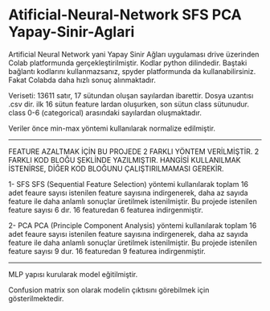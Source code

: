 # Atificial-Neural-Network SFS PCA Yapay-Sinir-Aglari

Artificial Neural Network yani Yapay Sinir Ağları uygulaması drive üzerinden Colab platformunda gerçekleştirilmiştir. Kodlar python dilindedir. Baştaki bağlantı kodlarını kullanmazsanız, spyder platformunda da kullanabilirsiniz. Fakat Colabda daha hızlı sonuç alınmaktadır.

Veriseti: 13611 satır, 17 sütundan oluşan sayılardan ibarettir. Dosya uzantısı .csv dir. ilk 16 sütun feature lardan oluşurken, son sütun class sütunudur. class 0-6 (categorical) arasındaki sayılardan oluşmaktadır.

Veriler önce min-max yöntemi kullanılarak normalize edilmiştir.

-------------
FEATURE AZALTMAK İÇİN BU PROJEDE 2 FARKLI YÖNTEM VERİLMİŞTİR. 2 FARKLI KOD BLOĞU ŞEKLİNDE YAZILMIŞTIR. HANGİSİ KULLANILMAK İSTENİRSE, DİĞER KOD BLOĞUNU ÇALIŞTIRILMAMASI GEREKİR.

1- SFS 
SFS (Sequential Feature Selection) yöntemi kullanılarak toplam 16 adet feaure sayısı istenilen feature sayısına indirgenerek, daha az sayıda feature ile daha anlamlı sonuçlar üretilmek istenilmiştir.
Bu projede istenilen feature sayısı 6 dır. 16 featuredan 6 featurea indirgenmiştir.

2- PCA 
PCA (Principle Component Analysis) yöntemi kullanılarak toplam 16 adet feaure sayısı istenilen feature sayısına indirgenerek, daha az sayıda feature ile daha anlamlı sonuçlar üretilmek istenilmiştir.
Bu projede istenilen feature sayısı 9 dur. 16 featuredan 9 featurea indirgenmiştir.

--------------

MLP yapısı kurularak model eğitilmiştir. 

Confusion matrix son olarak modelin çıktısını görebilmek için gösterilmektedir.
